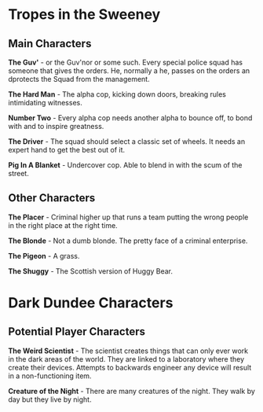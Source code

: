 # Tropes in the Sweeney

## Main Characters

**The Guv'** - or the Guv'nor or some such. Every special police squad has someone that gives the orders. He, normally a he, passes on the orders an dprotects the Squad from the management.

**The Hard Man** - The alpha cop, kicking down doors, breaking rules intimidating witnesses.

**Number Two** - Every alpha cop needs another alpha to bounce off, to bond with and to inspire greatness.

**The Driver** - The squad should select a classic set of wheels. It needs an expert hand to get the best out of it.

**Pig In A Blanket** - Undercover cop. Able to blend in with the scum of the street.


## Other Characters

**The Placer** - Criminal higher up that runs a team putting the wrong people in the right place at the right time.

**The Blonde** - Not a dumb blonde. The pretty face of a criminal enterprise.

**The Pigeon** - A grass.

**The Shuggy** - The Scottish version of Huggy Bear.

# Dark Dundee Characters

## Potential Player Characters

**The Weird Scientist** - The scientist creates things that can only ever work in the dark areas of the world. They are linked to a laboratory where they create their devices. Attempts to backwards engineer any device will result in a non-functioning item. 

**Creature of the Night** - There are many creatures of the night. They walk by day but they live by night.


